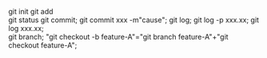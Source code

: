 git init
git add    
git status
git commit;  git commit xxx -m"cause";
git log;   git log -p xxx.xx;    git log xxx.xx;  
git branch; "git checkout -b feature-A"="git branch feature-A"+"git checkout feature-A"; 